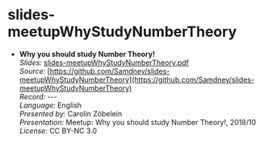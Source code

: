 # slides-meetupWhyStudyNumberTheory

* **Why you should study Number Theory!**  
*Slides:* [slides-meetupWhyStudyNumberTheory.pdf](https://github.com/Samdney/slides-meetupWhyStudyNumberTheory/blob/master/slides-meetupWhyStudyNumberTheory.pdf)  
*Source:* [https://github.com/Samdney/slides-meetupWhyStudyNumberTheory](https://github.com/Samdney/slides-meetupWhyStudyNumberTheory)  
*Record:* ---  
*Language:* English  
*Presented by:* Carolin Zöbelein  
*Presentation:* Meetup: Why you should study Number Theory!, 2018/10  
*License:* CC BY-NC 3.0
